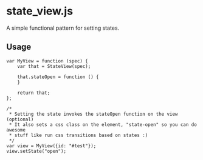 state_view.js
=============

A simple functional pattern for setting states.

Usage
-----

    var MyView = function (spec) {
        var that = StateView(spec);
        
        that.stateOpen = function () {
        }

        return that;
    };

    /* 
     * Setting the state invokes the stateOpen function on the view (optional)
     * It also sets a css class on the element, "state-open" so you can do awesome
     * stuff like run css transitions based on states :)
     */
    var view = MyView({id: "#test"});
    view.setState("open");

